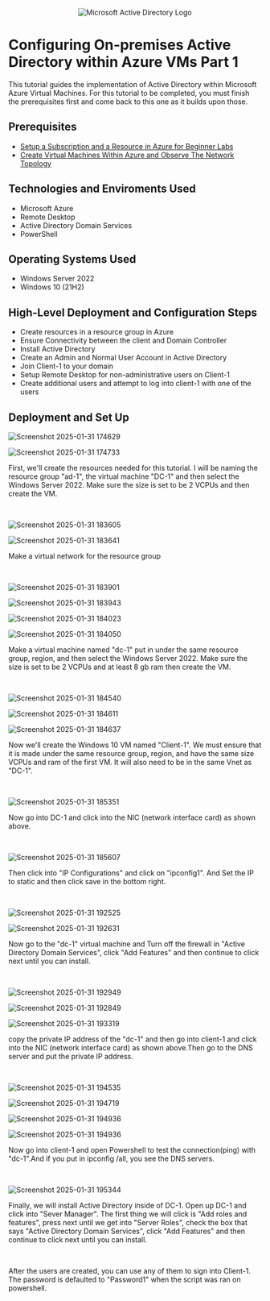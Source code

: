 <p align="center">
<img src="https://i.imgur.com/pU5A58S.png" alt="Microsoft Active Directory Logo"/>
</p>

<h1>Configuring On-premises Active Directory within Azure VMs Part 1</h1>
This tutorial guides the implementation of Active Directory within Microsoft Azure Virtual Machines. For this tutorial to be completed, you must finish the prerequisites first and come back to this one as it builds upon those.  <br />

<h2>Prerequisites</h2>

- [Setup a Subscription and a Resource in Azure for Beginner Labs](https://github.com/bvongpradith/setup-azure-sub-and-resource)
- [Create Virtual Machines Within Azure and Observe The Network Topology](https://github.com/bvongpradith/creating-azure-vm)

<h2>Technologies and Enviroments Used</h2>

- Microsoft Azure
- Remote Desktop
- Active Directory Domain Services
- PowerShell

<h2>Operating Systems Used </h2>

- Windows Server 2022
- Windows 10 (21H2)

<h2>High-Level Deployment and Configuration Steps</h2>

- Create resources in a resource group in Azure
- Ensure Connectivity between the client and Domain Controller
- Install Active Directory
- Create an Admin and Normal User Account in Active Directory
- Join Client-1 to your domain
- Setup Remote Desktop for non-administrative users on Client-1
- Create additional users and attempt to log into client-1 with one of the users

<h2>Deployment and Set Up</h2>

![Screenshot 2025-01-31 174629](https://github.com/user-attachments/assets/c5ab2be9-b483-4f83-b732-f51a22d2574a)

![Screenshot 2025-01-31 174733](https://github.com/user-attachments/assets/bed5eaa1-92c5-4c0b-8f13-635301ce3e2a)

<p>
First, we'll create the resources needed for this tutorial. I will be naming the resource group "ad-1", the virtual machine "DC-1" and then select the Windows Server 2022. Make sure the size is set to be 2 VCPUs and then create the VM.
</p>
<br />

![Screenshot 2025-01-31 183605](https://github.com/user-attachments/assets/efed5f5b-c607-4a15-aa05-c973ec759814)

![Screenshot 2025-01-31 183641](https://github.com/user-attachments/assets/d2ea1e88-8c85-41a0-9f48-b58df6150de9)

<p>
Make a virtual network for the resource group
</p>
<br />

![Screenshot 2025-01-31 183901](https://github.com/user-attachments/assets/074a82eb-b1ca-4b2b-9180-d9608b1e7349)

![Screenshot 2025-01-31 183943](https://github.com/user-attachments/assets/d6d94633-5b92-4ed8-a364-09afbe12720e)

![Screenshot 2025-01-31 184023](https://github.com/user-attachments/assets/b680c47f-ad77-4b9f-b2ba-af5e288567c6)

![Screenshot 2025-01-31 184050](https://github.com/user-attachments/assets/77ea4bac-0469-4e71-8aea-94ba3f386cc6)

<p>
Make a virtual machine named "dc-1" put in under the same resource group, region, and then select the Windows Server 2022. Make sure the size is set to be 2 VCPUs and at least 8 gb ram then create the VM.
</p>
<br />

![Screenshot 2025-01-31 184540](https://github.com/user-attachments/assets/613f3347-c58a-4057-97c1-7de281656ff9)

![Screenshot 2025-01-31 184611](https://github.com/user-attachments/assets/86a70676-ae38-40e4-a46d-6c4457aff039)

![Screenshot 2025-01-31 184637](https://github.com/user-attachments/assets/615c1524-adbe-4692-92c0-3e9d17b9788f)



<p>
Now we'll create the Windows 10 VM named "Client-1". We must ensure that it is made under the same resource group, region, and have the same size VCPUs and ram of the first VM. It will also need to be in the same Vnet as "DC-1".
</p>
<br />

![Screenshot 2025-01-31 185351](https://github.com/user-attachments/assets/37af0c7c-3110-40b1-83ed-4c8121ef3f27)

<p>
Now go into DC-1 and click into the NIC (network interface card) as shown above.
</p>
<br />

![Screenshot 2025-01-31 185607](https://github.com/user-attachments/assets/a87dad66-d705-4165-a760-8f26cdc04c73)

<p>
Then click into "IP Configurations" and click on "ipconfig1". And Set the IP to static and then click save in the bottom right.
</p>
<br />


![Screenshot 2025-01-31 192525](https://github.com/user-attachments/assets/21f8c0b2-ec7b-4a73-8feb-ee9504f42e5d)

![Screenshot 2025-01-31 192631](https://github.com/user-attachments/assets/0d8b0bbc-9aab-4b6d-bc29-a759661d53a6)

<p>
Now go to the "dc-1" virtual machine and Turn off the firewall in "Active Directory Domain Services", click "Add Features" and then continue to click next until you can install.
</p>
<br />

![Screenshot 2025-01-31 192949](https://github.com/user-attachments/assets/749cef13-d0a5-47b0-9a5b-7f9cbc0c37d5)

![Screenshot 2025-01-31 192849](https://github.com/user-attachments/assets/16b93d96-82c8-4686-91ca-60bcad1c3463)

![Screenshot 2025-01-31 193319](https://github.com/user-attachments/assets/9bd46602-4e18-43a5-8b9c-19b489c389db)

<p>
copy the private IP address of the "dc-1" and then go into client-1 and click into the NIC (network interface card) as shown above.Then go to the DNS server and put the private IP address.
</p>
<br />

![Screenshot 2025-01-31 194535](https://github.com/user-attachments/assets/be3bdf63-c83f-416d-8526-938975f1f557)

![Screenshot 2025-01-31 194719](https://github.com/user-attachments/assets/ab6ccab4-6285-4a84-9417-fc4b65d15ef2)

![Screenshot 2025-01-31 194936](https://github.com/user-attachments/assets/b4780da6-7f48-4004-ba33-1c104cdf70a7)

![Screenshot 2025-01-31 194936](https://github.com/user-attachments/assets/ecc60065-926c-4936-9b11-0610f61fd17c)

<p>
Now go into client-1 and open Powershell to test the connection(ping) with "dc-1".And if you put in ipconfig /all, you see the DNS servers.
</p>
<br />


![Screenshot 2025-01-31 195344](https://github.com/user-attachments/assets/d9a0dc9f-bc25-4c09-b651-96aece16a3f4)

<p>
Finally, we will install Active Directory inside of DC-1. Open up DC-1 and click into "Sever Manager". The first thing we will click is "Add roles and features", press next until we get into "Server Roles", check the box that says "Active Directory Domain Services", click "Add Features" and then continue to click next until you can install.
</p>
<br />


After the users are created, you can use any of them to sign into Client-1. The password is defaulted to "Password1" when the script was ran on powershell.
</p>
<br />
